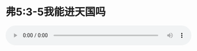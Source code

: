 # 弗5:3-5我能进天国吗

<audio style="width: 100%;" preload="false" controls controlslist="nodownload"><source src="http://file.simai.life/audio/mp3/old/12242.mp3" type="audio/mpeg">Your browser does not support the audio element.</audio>


